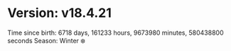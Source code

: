 # Version: v18.4.21
Time since birth: 6718 days, 161233 hours, 9673980 minutes, 580438800 seconds
Season: Winter ❄️
